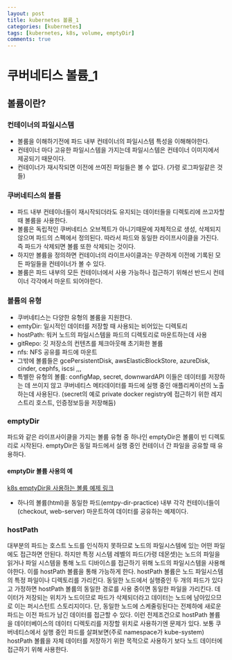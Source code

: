 ```yaml
---
layout: post
title: kubernetes 볼륨_1
categories: [kubernetes]
tags: [kubernetes, k8s, volume, emptyDir]
comments: true
---
```



# 쿠버네티스 볼륨_1

## 볼륨이란?

### 컨테이너의 파일시스템
- 볼륨을 이해하기전에 파드 내부 컨테이너의 파일시스템 특성을 이해해야한다. 
- 컨테이너 마다 고유한 파일시스템을 가지는데 파일시스템은 컨테이너 이미지에서 제공되기 때문이다.
- 컨테이너가 재시작되면 이전에 쓰여진 파일들은 볼 수 없다. (가령 로그파일같은 것들)

### 쿠버네티스의 볼륨
- 파드 내부 컨테이너들이 재시작되더라도 유지되는 데이터들을 디렉토리에 쓰고자할 때 볼륨을 사용한다.
- 볼륨은 독립적인 쿠버네티스 오브젝트가 아니기때문에 자체적으로 생성, 삭제되지 않으며 파드의 스펙에서 정의된다. 따라서 파드와 동일한 라이프사이클을 가진다. 즉 파드가 삭제되면 볼륨 또한 삭제되는 것이다.
- 하지만 볼륨을 정의하면 컨테이너의 라이프사이클과는 무관하게 이전에 기록된 모든 파일들을 컨테이너가 볼 수 있다.
- 볼륨은 파드 내부의 모든 컨테이너에서 사용 가능하나 접근하기 위해선 반드시 컨테이너 각각에서 마운트 되어야한다.


### 볼륨의 유형
- 쿠버네티스는 다양한 유형의 볼륨을 지원한다.
- emtyDir: 일시적인 데이터를 저장할 때 사용되는 비어있는 디렉토리
- hostPath: 워커 노드의 파일시스템을 파드의 디렉토리로 마운트하는데 사용
- gitRepo: 깃 저장소의 컨텐츠를 체크아웃해 초기화한 볼륨
- nfs: NFS 공유를 파드에 마운트
- 그밖에 볼륨들은 gcePersistentDisk, awsElasticBlockStore, azureDisk, cinder, cephfs, iscsi ,,,
- 특별한 유형의 볼륨: configMap, secret, downwardAPI 이들은 데이터를 저장하는 데 쓰이지 않고 쿠버네티스 메타데이터를 파드에 실행 중인 애플리케이션의 노출하는데 사용된다. (secret의 예로 private docker registry에 접근하기 위한 레지스트리 호스트, 인증정보등을 저장해둠)


### emptyDir 
파드와 같은 라이프사이클을 가지는 볼륨 유형 중 하나인 emptyDir은 볼륨이 빈 디렉토리로 시작된다. emptyDir은 동일 파드에서 실행 중인 컨테이너 간 파일을 공유할 때 유용하다.

#### emptyDir 볼륨 사용의 예
[k8s emptyDir을 사용하는 볼륨 예제 링크](https://github.com/jini-lee/k8s-practice/tree/master/volume/emtpy_dir)

- 하나의 볼륨(html)을 동일한 파드(emtpy-dir-practice) 내부 각각 컨테이너들이(checkout, web-server) 마운트하여 데이터를 공유하는 예제이다.

### hostPath
 대부분의 파드는 호스트 노드를 인식하지 못하므로 노드의 파일시스템에 있는 어떤 파일에도 접근하면 안된다. 하지만 특정 시스템 레벨의 파드(가령 데몬셋)는 노드의 파일을 읽거나 파일 시스템을 통해 노드 디바이스를 접근하기 위해 노드의 파일시스템을 사용해야한다. 이를 hostPath 볼륨을 통해 가능하게 한다. 
 hostPath 볼륨은 노드 파일시스템의 특정 파일이나 디렉토리를 가리킨다. 동일한 노드에서 실행중인 두 개의 파드가 있다고 가정하면 hostPath 볼륨의 동일한 경로를 사용 중이면 동일한 파일을 가리킨다. 데이터가 저장되는 위치가 노드이므로 파드가 삭제되더라고 데이터는 노드에 남아있으므로 이는 퍼시스턴트 스토리지이다. 단, 동일한 노드에 스케줄링된다는 전제하에 새로운 파드는 이전 파드가 남긴 데이터를 접근할 수 있다. 이런 전제조건으로 hostPath 볼륨을 데이터베이스의 데이터 디렉토리를 저장할 위치로 사용하기엔 문제가 있다. 
 보통 쿠버네티스에서 실행 중인 파드를 살펴보면(주로 namespace가 kube-system) hostPath 볼륨을 자체 데이터를 저장하기 위한 목적으로 사용하기 보다 노드 데이터에 접근하기 위해 사용한다.  

